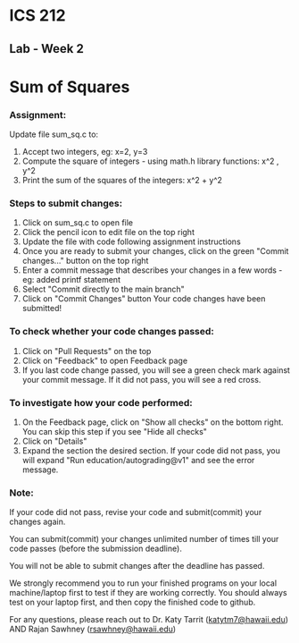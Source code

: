 # ICS 212
## Lab - Week 2

# Sum of Squares

### Assignment:
Update file sum_sq.c to:
1. Accept two integers, eg: x=2, y=3
2. Compute the square of integers - using math.h library functions: x^2 , y^2
3. Print the sum of the squares of the integers: x^2 + y^2

### Steps to submit changes:
1. Click on sum_sq.c to open file
2. Click the pencil icon to edit file on the top right
3. Update the file with code following assignment instructions
4. Once you are ready to submit your changes, click on the green "Commit changes..." button on the top right
5. Enter a commit message that describes your changes in a few words - eg: added printf statement
6. Select "Commit directly to the main branch"
7. Click on "Commit Changes" button
Your code changes have been submitted!

### To check whether your code changes passed:
1. Click on "Pull Requests" on the top
2. Click on "Feedback" to open Feedback page
3. If you last code change passed, you will see a green check mark against your commit message. If it did not pass, you will see a red cross.

### To investigate how your code performed:
1. On the Feedback page, click on "Show all checks" on the bottom right. You can skip this step if you see "Hide all checks"
2. Click on "Details"
3. Expand the section the desired section. If your code did not pass, you will expand "Run education/autograding@v1" and see the error message.

### Note:
If your code did not pass, revise your code and submit(commit) your changes again.

You can submit(commit) your changes unlimited number of times till your code passes (before the submission deadline).

You will not be able to submit changes after the deadline has passed.

We strongly recommend you to run your finished programs on your local machine/laptop first to test if they are working correctly. You should always test on your laptop first, and then copy the finished code to github.

For any questions, please reach out to Dr. Katy Tarrit (katytm7@hawaii.edu) AND Rajan Sawhney (rsawhney@hawaii.edu)
